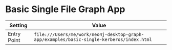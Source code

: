 # Basic Single File Graph App


| Setting | Value |
|---------|-------|
| Entry Point | `file:///Users/me/work/neo4j-desktop-graph-app/examples/basic-single-kerberos/index.html` |
